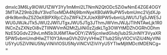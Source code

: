 dmxlc3M6Ly9lOWU1ZWY3Yy1mMmI2LTNmN2QtODc5Zi0wNmE4ZGE4OGY3MTlAZ29nb28uY3lvdToxMDA4Nj9lbmNyeXB0aW9uPW5vbmUmc2VjdXJpdHk9bm9uZSZ0eXBlPXRjcCZoZWFkZXJUeXBlPW5vbmUjJWU1JTg5JWE5JWU0JWJkJTk5JWU2JWI1JTgxJWU5JTg3JThmJWVmJWJjJTlhNTAwLjk1R0INCnZsZXNzOi8vZTllNWVmN2MtZjJiNi0zZjdkLTg3OWYtMDZhOGRhODhmNzE5QGdvZ29vLmN5b3U6MTAwODY/ZW5jcnlwdGlvbj1ub25lJnNlY3VyaXR5PW5vbmUmdHlwZT10Y3AmaGVhZGVyVHlwZT1ub25lIyVlOCViZiU4NyVlNiU5YyU5ZiVlNiU5NyViNiVlOSU5NyViNCVlZiViYyU5YTIwMjItMDctMDENCg==
